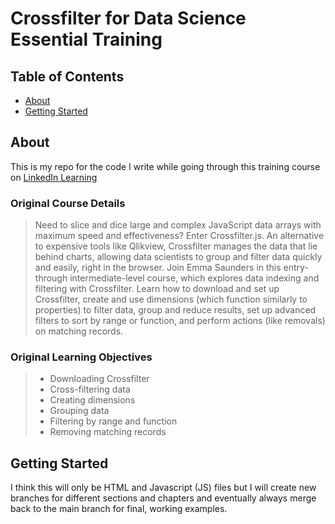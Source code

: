 # Crossfilter for Data Science Essential Training

## Table of Contents

- [About](#about)
- [Getting Started](#getting_started)

## About <a name = "about"></a>

This is my repo for the code I write while going through this training course on [LinkedIn Learning](www.linkedin.com/learning/crossfilter-for-data-science-essential-training/downloading-crossfilter-js)

### Original Course Details

> Need to slice and dice large and complex JavaScript data arrays with maximum speed and effectiveness? Enter Crossfilter.js. An alternative to expensive tools like Qlikview, Crossfilter manages the data that lie behind charts, allowing data scientists to group and filter data quickly and easily, right in the browser. Join Emma Saunders in this entry- through intermediate-level course, which explores data indexing and filtering with Crossfilter. Learn how to download and set up Crossfilter, create and use dimensions (which function similarly to properties) to filter data, group and reduce results, set up advanced filters to sort by range or function, and perform actions (like removals) on matching records.

### Original Learning Objectives


> - Downloading Crossfilter
> - Cross-filtering data
> - Creating dimensions
> - Grouping data
> - Filtering by range and function
> - Removing matching records

## Getting Started <a name = "getting_started"></a>

I think this will only be HTML and Javascript (JS) files but I will create new branches for different sections and chapters and eventually always merge back to the main branch for final, working examples.
